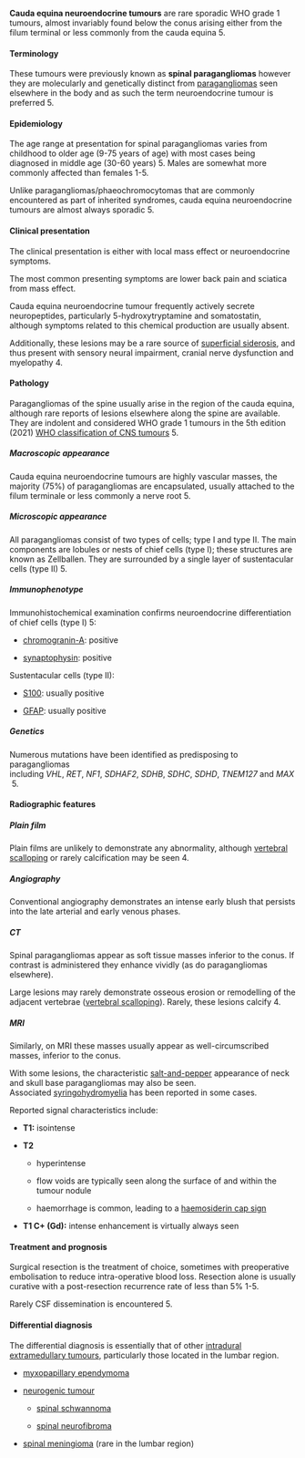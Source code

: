 
**Cauda equina neuroendocrine tumours** are rare sporadic WHO grade 1 tumours, almost invariably found below the conus arising either from the filum terminal or less commonly from the cauda equina 5. 

#### Terminology

These tumours were previously known as **spinal paragangliomas** however they are molecularly and genetically distinct from [paragangliomas](https://radiopaedia.org/articles/paraganglioma-1) seen elsewhere in the body and as such the term neuroendocrine tumour is preferred 5.

#### Epidemiology

The age range at presentation for spinal paragangliomas varies from childhood to older age (9-75 years of age) with most cases being diagnosed in middle age (30-60 years) 5. Males are somewhat more commonly affected than females 1-5.

Unlike paragangliomas/phaeochromocytomas that are commonly encountered as part of inherited syndromes, cauda equina neuroendocrine tumours are almost always sporadic 5. 

#### Clinical presentation

The clinical presentation is either with local mass effect or neuroendocrine symptoms. 

The most common presenting symptoms are lower back pain and sciatica from mass effect.

Cauda equina neuroendocrine tumour frequently actively secrete neuropeptides, particularly 5-hydroxytryptamine and somatostatin, although symptoms related to this chemical production are usually absent. 

Additionally, these lesions may be a rare source of [superficial siderosis](https://radiopaedia.org/articles/superficial-siderosis-1), and thus present with sensory neural impairment, cranial nerve dysfunction and myelopathy 4.

#### Pathology

Paragangliomas of the spine usually arise in the region of the cauda equina, although rare reports of lesions elsewhere along the spine are available. They are indolent and considered WHO grade 1 tumours in the 5th edition (2021) [WHO classification of CNS tumours](https://radiopaedia.org/articles/who-classification-of-cns-tumours-1) 5. 

##### Macroscopic appearance

Cauda equina neuroendocrine tumours are highly vascular masses, the majority (75%) of paragangliomas are encapsulated, usually attached to the filum terminale or less commonly a nerve root 5. 

##### Microscopic appearance

All paragangliomas consist of two types of cells; type I and type II. The main components are lobules or nests of chief cells (type I); these structures are known as Zellballen. They are surrounded by a single layer of sustentacular cells (type II) 5.

##### Immunophenotype

Immunohistochemical examination confirms neuroendocrine differentiation of chief cells (type I) 5: 

- [chromogranin-A](https://radiopaedia.org/articles/chromogranin-a): positive
    
- [synaptophysin](https://radiopaedia.org/articles/synaptophysin): positive
    

Sustentacular cells (type II):

- [S100](https://radiopaedia.org/articles/s100): usually positive
    
- [GFAP](https://radiopaedia.org/articles/glial-fibrillary-acid-protein-gfap): usually positive
    

##### Genetics

Numerous mutations have been identified as predisposing to paragangliomas including _VHL_, _RET_, _NF1_, _SDHAF2_, _SDHB_, _SDHC_, _SDHD_, _TNEM127_ and _MAX_ 5. 

#### Radiographic features

##### Plain film

Plain films are unlikely to demonstrate any abnormality, although [vertebral scalloping](https://radiopaedia.org/articles/vertebral-scalloping) or rarely calcification may be seen 4. 

##### Angiography

Conventional angiography demonstrates an intense early blush that persists into the late arterial and early venous phases.

##### CT

Spinal paragangliomas appear as soft tissue masses inferior to the conus. If contrast is administered they enhance vividly (as do paragangliomas elsewhere). 

Large lesions may rarely demonstrate osseous erosion or remodelling of the adjacent vertebrae ([vertebral scalloping](https://radiopaedia.org/articles/vertebral-scalloping)). Rarely, these lesions calcify 4. 

##### MRI

Similarly, on MRI these masses usually appear as well-circumscribed masses, inferior to the conus. 

With some lesions, the characteristic [salt-and-pepper](https://radiopaedia.org/articles/salt-and-pepper-sign-disambiguation) appearance of neck and skull base paragangliomas may also be seen. Associated [syringohydromyelia](https://radiopaedia.org/articles/syrinx-1) has been reported in some cases.

Reported signal characteristics include:

- **T1:** isointense
    
- **T2**
    
    - hyperintense
        
    - flow voids are typically seen along the surface of and within the tumour nodule
        
    - haemorrhage is common, leading to a [haemosiderin cap sign](https://radiopaedia.org/articles/cap-sign)
        
- **T1 C+ (Gd):** intense enhancement is virtually always seen
    

#### Treatment and prognosis

Surgical resection is the treatment of choice, sometimes with preoperative embolisation to reduce intra-operative blood loss. Resection alone is usually curative with a post-resection recurrence rate of less than 5% 1-5.

Rarely CSF dissemination is encountered 5. 

#### Differential diagnosis

The differential diagnosis is essentially that of other [intradural extramedullary tumours](https://radiopaedia.org/articles/intradural-extramedullary-spinal-tumours-1), particularly those located in the lumbar region. 

- [myxopapillary ependymoma](https://radiopaedia.org/articles/myxopapillary-ependymoma-1)
    
- [neurogenic tumour](https://radiopaedia.org/articles/neurogenic-tumours-1)
    
    - [spinal schwannoma](https://radiopaedia.org/articles/spinal-schwannoma)
        
    - [spinal neurofibroma](https://radiopaedia.org/articles/spinal-neurofibroma)
        
- [spinal meningioma](https://radiopaedia.org/articles/spinal-meningioma) (rare in the lumbar region)